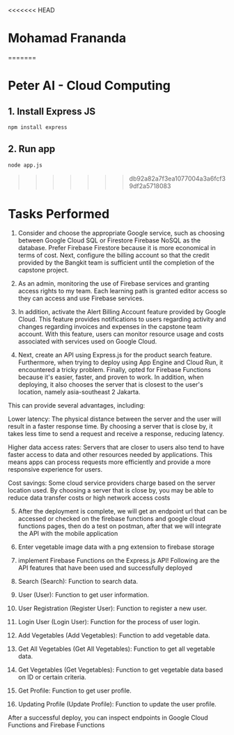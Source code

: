 <<<<<<< HEAD
# Mohamad Frananda
=======
# **Peter AI - Cloud Computing**

## 1. Install Express JS

```bash
npm install express
```

## 2. Run app

```bash
node app.js
```

>>>>>>> db92a82a7f3ea1077004a3a6fcf39df2a5718083

# Tasks Performed
1. Consider and choose the appropriate Google service, such as choosing between Google Cloud SQL or Firestore Firebase NoSQL as the database. Prefer Firebase Firestore because it is more economical in terms of cost. Next, configure the billing account so that the credit provided by the Bangkit team is sufficient until the completion of the capstone project.

2. As an admin, monitoring the use of Firebase services and granting access rights to my team. Each learning path is granted editor access so they can access and use Firebase services.

3. In addition, activate the Alert Billing Account feature provided by Google Cloud. This feature provides notifications to users regarding activity and changes regarding invoices and expenses in the capstone team account. With this feature, users can monitor resource usage and costs associated with services used on Google Cloud.

4. Next, create an API using Express.js for the product search feature. Furthermore, when trying to deploy using App Engine and Cloud Run, it encountered a tricky problem. Finally, opted for Firebase Functions because it's easier, faster, and proven to work. In addition, when deploying, it also chooses the server that is closest to the user's location, namely asia-southeast 2 Jakarta.

This can provide several advantages, including:

Lower latency: The physical distance between the server and the user will result in a faster response time. By choosing a server that is close by, it takes less time to send a request and receive a response, reducing latency.

Higher data access rates: Servers that are closer to users also tend to have faster access to data and other resources needed by applications. This means apps can process requests more efficiently and provide a more responsive experience for users.

Cost savings: Some cloud service providers charge based on the server location used. By choosing a server that is close by, you may be able to reduce data transfer costs or high network access costs

5. After the deployment is complete, we will get an endpoint url that can be accessed or checked on the firebase functions and google cloud functions pages, then do a test on postman, after that we will integrate the API with the mobile application

6. Enter vegetable image data with a png extension to firebase storage

7. implement Firebase Functions on the Express.js API! Following are the API features that have been used and successfully deployed

1. Search (Search): Function to search data.
2. User (User): Function to get user information.
3. User Registration (Register User): Function to register a new user.
4. Login User (Login User): Function for the process of user login.
5. Add Vegetables (Add Vegetables): Function to add vegetable data.
6. Get All Vegetables (Get All Vegetables): Function to get all vegetable data.
7. Get Vegetables (Get Vegetables): Function to get vegetable data based on ID or certain criteria.
8. Get Profile: Function to get user profile.
9. Updating Profile (Update Profile): Function to update the user profile.

After a successful deploy, you can inspect endpoints in Google Cloud Functions and Firebase Functions
